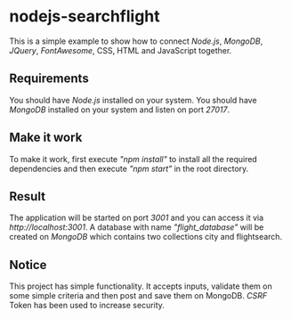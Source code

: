 # nodejs-searchflight
This is a simple example to show how to connect *Node.js*, *MongoDB*, *JQuery*, *FontAwesome*, CSS, HTML and JavaScript together.

## Requirements
You should have *Node.js* installed on your system.
You should have *MongoDB* installed on your system and listen on port *27017*.

##  Make it work
To make it work, first execute *"npm install"* to install all the required dependencies and then execute *"npm start"* in the root directory.

## Result
The application will be started on port *3001* and you can access it via *http://localhost:3001*. A database with name *"flight_database"* will be created on *MongoDB* which contains two collections city and flightsearch.

## Notice
This project has simple functionality. It accepts inputs, validate them on some simple criteria and then post and save them on MongoDB. *CSRF* Token has been used to increase security.
